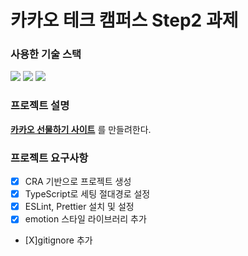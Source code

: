 # 카카오 테크 캠퍼스 Step2 과제
###  사용한 기술 스택
<img src="https://img.shields.io/badge/TypeScript-3178C6?style=for-the-badge&logo=TypeScript&logoColor=white">
<img src="https://img.shields.io/badge/React-61DAFB?style=for-the-badge&logo=React&logoColor=black">
<img src="https://img.shields.io/badge/Git-F05032?style=for-the-badge&logo=Git&logoColor=white">
</br>

### 프로젝트 설명
**[카카오 선물하기 사이트](https://gift.kakao.com/home)** 를 만들려한다.

### 프로젝트 요구사항
- [X] CRA 기반으로 프로젝트 생성
- [X] TypeScript로 세팅 절대경로 설정
- [X] ESLint, Prettier 설치 및 설정
- [X] emotion 스타일 라이브러리 추가
- [X]gitignore 추가